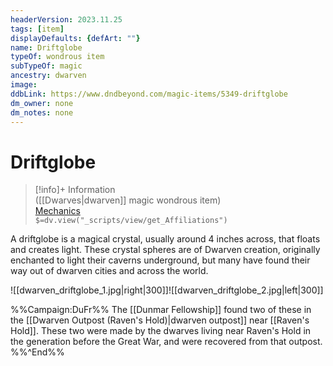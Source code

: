```yaml
---
headerVersion: 2023.11.25
tags: [item]
displayDefaults: {defArt: ""}
name: Driftglobe
typeOf: wondrous item
subTypeOf: magic
ancestry: dwarven
image: 
ddbLink: https://www.dndbeyond.com/magic-items/5349-driftglobe
dm_owner: none
dm_notes: none
---
```

# Driftglobe
>[!info]+ Information  
> ([[Dwarves|dwarven]] magic wondrous item)  
> [Mechanics](https://www.dndbeyond.com/magic-items/5349-driftglobe)  
> `$=dv.view("_scripts/view/get_Affiliations")`

A driftglobe is a magical crystal, usually around 4 inches across, that floats and creates light. These crystal spheres are of Dwarven creation, originally enchanted to light their caverns underground, but many have found their way out of dwarven cities and across the world. 

![[dwarven_driftglobe_1.jpg|right|300]]![[dwarven_driftglobe_2.jpg|left|300]]


%%Campaign:DuFr%%
The [[Dunmar Fellowship]] found two of these in the [[Dwarven Outpost (Raven's Hold)|dwarven outpost]] near [[Raven's Hold]]. These two were made by the dwarves living near Raven's Hold in the generation before the Great War, and were recovered from that outpost.
%%^End%%